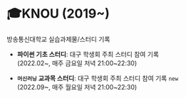 # 🎓KNOU (2019~)
방송통신대학교 실습과제물/스터디 기록


- **파이썬 기초 스터디**: 대구 학생회 주최 스터디 참여 기록<br>
(2022.02~, 매주 금요일 저녁 21:00~22:30)


- **`머신러닝` 교과목 스터디**: 대구 학생회 주최 스터디 참여 기록 `new` <br>
(2022.09~, 매주 월요일 저녁 21:00~22:30)
